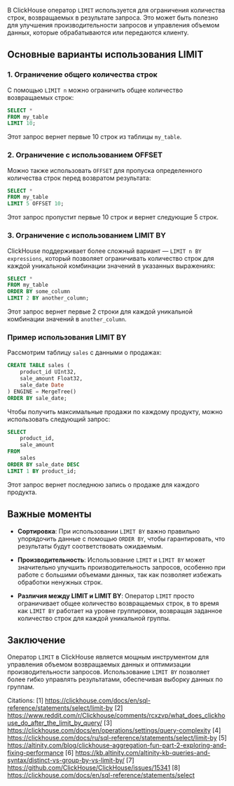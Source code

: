 В ClickHouse оператор `LIMIT` используется для ограничения количества строк, возвращаемых в результате запроса. Это может быть полезно для улучшения производительности запросов и управления объемом данных, которые обрабатываются или передаются клиенту.

## Основные варианты использования LIMIT

### 1. Ограничение общего количества строк

С помощью `LIMIT n` можно ограничить общее количество возвращаемых строк:

```sql
SELECT *
FROM my_table
LIMIT 10;
```

Этот запрос вернет первые 10 строк из таблицы `my_table`.

### 2. Ограничение с использованием OFFSET

Можно также использовать `OFFSET` для пропуска определенного количества строк перед возвратом результата:

```sql
SELECT *
FROM my_table
LIMIT 5 OFFSET 10;
```

Этот запрос пропустит первые 10 строк и вернет следующие 5 строк.

### 3. Ограничение с использованием LIMIT BY

ClickHouse поддерживает более сложный вариант — `LIMIT n BY expressions`, который позволяет ограничивать количество строк для каждой уникальной комбинации значений в указанных выражениях:

```sql
SELECT *
FROM my_table
ORDER BY some_column
LIMIT 2 BY another_column;
```

Этот запрос вернет первые 2 строки для каждой уникальной комбинации значений в `another_column`.

### Пример использования LIMIT BY

Рассмотрим таблицу `sales` с данными о продажах:

```sql
CREATE TABLE sales (
    product_id UInt32,
    sale_amount Float32,
    sale_date Date
) ENGINE = MergeTree()
ORDER BY sale_date;
```

Чтобы получить максимальные продажи по каждому продукту, можно использовать следующий запрос:

```sql
SELECT 
    product_id,
    sale_amount
FROM 
    sales
ORDER BY sale_date DESC
LIMIT 1 BY product_id;
```

Этот запрос вернет последнюю запись о продаже для каждого продукта.

## Важные моменты

- **Сортировка**: При использовании `LIMIT BY` важно правильно упорядочить данные с помощью `ORDER BY`, чтобы гарантировать, что результаты будут соответствовать ожидаемым.
  
- **Производительность**: Использование `LIMIT` и `LIMIT BY` может значительно улучшить производительность запросов, особенно при работе с большими объемами данных, так как позволяет избежать обработки ненужных строк.

- **Различия между LIMIT и LIMIT BY**: Оператор `LIMIT` просто ограничивает общее количество возвращаемых строк, в то время как `LIMIT BY` работает на уровне группировки, возвращая заданное количество строк для каждой уникальной группы.

## Заключение

Оператор `LIMIT` в ClickHouse является мощным инструментом для управления объемом возвращаемых данных и оптимизации производительности запросов. Использование `LIMIT BY` позволяет более гибко управлять результатами, обеспечивая выборку данных по группам.

Citations:
[1] https://clickhouse.com/docs/en/sql-reference/statements/select/limit-by
[2] https://www.reddit.com/r/Clickhouse/comments/rcxzvp/what_does_clickhouse_do_after_the_limit_by_query/
[3] https://clickhouse.com/docs/en/operations/settings/query-complexity
[4] https://clickhouse.com/docs/ru/sql-reference/statements/select/limit-by
[5] https://altinity.com/blog/clickhouse-aggregation-fun-part-2-exploring-and-fixing-performance
[6] https://kb.altinity.com/altinity-kb-queries-and-syntax/distinct-vs-group-by-vs-limit-by/
[7] https://github.com/ClickHouse/ClickHouse/issues/15341
[8] https://clickhouse.com/docs/en/sql-reference/statements/select